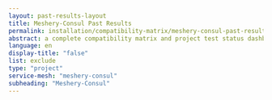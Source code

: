 ```yaml
---
layout: past-results-layout
title: Meshery-Consul Past Results
permalink: installation/compatibility-matrix/meshery-consul-past-results
abstract: a complete compatibility matrix and project test status dashboard.
language: en
display-title: "false"
list: exclude
type: "project"
service-mesh: "meshery-consul"
subheading: "Meshery-Consul"
---
```




